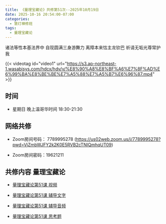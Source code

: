 ```yaml
---
title: 《量理宝藏论》共修第51次--2025年10月19日
date: 2025-10-16 20:54:00-07:00
categories:
  - 慧灯禅修班
tags:
  - 量理宝藏论
---
```

诸法等性本基法界中 自现圆满三身游舞力 离障本来怙主龙钦巴 祈请无垢光尊常护我

{{< videotag id="video1" url="https://s3.ap-northeast-1.wasabisys.com/hdcx/hdv/v/%E8%90%A8%E8%BF%A6%E7%8F%AD%E6%99%BA%E8%BE%BE%E7%A5%88%E7%A5%B7%E6%96%87.mp4" >}}

## 时间


* 星期日 晚上温哥华时间 18:30-21:30


## 网络共修


* Zoom房间号码： 7789995278 (https://us02web.zoom.us/j/7789995278?pwd=VjZmbWJFY2k2K0E5RVB2cTNIQmhqUT09)


* Zoom房间密码：19621211


## 共修内容 量理宝藏论


* [量理宝藏论第51课 视频](https://huidengchanxiu.net/refs/llbzl/llbzl-08/#%E7%AC%AC%E4%BA%94%E5%8D%81%E4%B8%80%E8%AF%BE)

* [量理宝藏论第51课 辅导文字](https://huidengchanxiu.net/refs/llbzl/llbzl-08/#%E7%AC%AC%E4%BA%94%E5%8D%81%E4%B8%80%E8%AF%BE%E8%BE%85%E5%AF%BC)

* [量理宝藏论第51课 辅导音频](https://box.hdcxb.net/%E7%A6%85%E4%BF%AE%E7%8F%AD/037-%E9%87%8F%E7%90%86%E5%AE%9D%E8%97%8F%E8%AE%BA/%E8%BE%85%E5%AF%BC-%E6%99%BA%E8%AF%9A%E5%A0%AA%E5%B8%83%E7%AC%AC1%E6%AC%A1%E8%AE%B2%E8%A7%A3%E4%BA%8E2006%E8%87%B307%E5%B9%B4?page=2)

* [量理宝藏论第51课 思考题 ](https://huidengchanxiu.net/refs/llbzl/llbzl-qa/#%E7%AC%AC51%E8%AF%BE)

